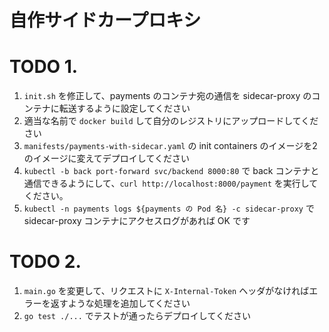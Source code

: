 # 自作サイドカープロキシ

# TODO 1.

1. `init.sh` を修正して、payments のコンテナ宛の通信を sidecar-proxy のコンテナに転送するように設定してください
1. 適当な名前で `docker build` して自分のレジストリにアップロードしてください
1. `manifests/payments-with-sidecar.yaml` の init containers のイメージを2のイメージに変えてデプロイしてください
1. `kubectl -b back port-forward svc/backend 8000:80` で back コンテナと通信できるようにして、`curl http://localhost:8000/payment` を実行してください。
1. `kubectl -n payments logs ${payments の Pod 名} -c sidecar-proxy` で sidecar-proxy コンテナにアクセスログがあれば OK です

# TODO 2.

1. `main.go` を変更して、リクエストに `X-Internal-Token` ヘッダがなければエラーを返すような処理を追加してください
1. `go test ./...` でテストが通ったらデプロイしてください
